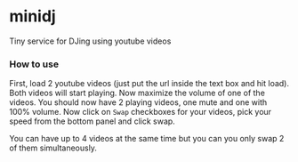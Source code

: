 # minidj
Tiny service for DJing using youtube videos


### How to use

First, load 2 youtube videos (just put the url inside the text box and hit load). Both videos will start playing.
Now maximize the volume of one of the videos. You should now have 2 playing videos, one mute and one with 100% volume.
Now click on `Swap` checkboxes for your videos, pick your speed from the bottom panel and click swap. 

You can have up to 4 videos at the same time but you can you only swap 2 of them simultaneously. 
